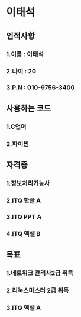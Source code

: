 # 이태석

## 인적사항

### 1.이름 : 이태석

### 2.나이 : 20

### 3.P.N : 010-9756-3400


## 사용하는 코드

### 1.C언어

### 2.파이썬


## 자격증

### 1.정보처리기능사

### 2.ITQ 한글 A

### 3.ITQ PPT A

### 4.ITQ 엑셀 B


## 목표

### 1.네트워크 관리사2급 취득

### 2.리눅스마스터 2급 취득

### 3.ITQ 엑셀 A 
